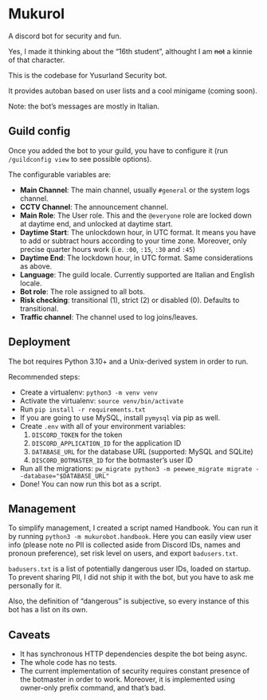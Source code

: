 # MukuroI

A discord bot for security and fun.

Yes, I made it thinking about the “16th student”, althought I am ~~not~~ a kinnie of that character.

This is the codebase for Yusurland Security bot.

It provides autoban based on user lists and a cool minigame (coming soon).

Note: the bot’s messages are mostly in Italian.

## Guild config

Once you added the bot to your guild, you have to configure it (run `/guildconfig view` to see possible options).

The configurable variables are:

* **Main Channel**: The main channel, usually `#general` or the system logs channel.
* **CCTV Channel**: The announcement channel.
* **Main Role**: The User role. This and the `@everyone` role are locked down at daytime end,
  and unlocked at daytime start.
* **Daytime Start**: The unlockdown hour, in UTC format. It means you have to add or subtract hours
  according to your time zone. Moreover, only precise quarter hours work (i.e. `:00`, `:15`, `:30` and `:45`)
* **Daytime End**: The lockdown hour, in UTC format. Same considerations as above.
* **Language**: The guild locale. Currently supported are Italian and English locale.
* **Bot role**: The role assigned to all bots.
* **Risk checking**: transitional (1), strict (2) or disabled (0). Defaults to transitional.
* **Traffic channel**: The channel used to log joins/leaves.

## Deployment

The bot requires Python 3.10+ and a Unix-derived system in order to run.

Recommended steps:

* Create a virtualenv: `python3 -m venv venv`
* Activate the virtualenv: `source venv/bin/activate`
* Run `pip install -r requirements.txt`
* If you are going to use MySQL, install `pymysql` via pip as well.
* Create `.env` with all of your environment variables:
    1. `DISCORD_TOKEN` for the token
    2. `DISCORD_APPLICATION_ID` for the application ID
    3. `DATABASE_URL` for the database URL (supported: MySQL and SQLite)
    4. `DISCORD_BOTMASTER_ID` for the botmaster’s user ID
* Run all the migrations: `pw_migrate python3 -m peewee_migrate migrate --database="$DATABASE_URL"`
* Done! You can now run this bot as a script.

## Management

To simplify management, I created a script named Handbook. You can run it by running 
`python3 -m mukurobot.handbook`.
Here you can easily view user info (please note no PII is collected aside from Discord IDs, names and 
pronoun preference), set risk level on users, and export `badusers.txt`.

`badusers.txt` is a list of potentially dangerous user IDs, loaded on startup.
To prevent sharing PII, I did not ship it with the bot, but you have to ask me personally for it.

Also, the definition of “dangerous” is subjective, so every instance of this bot has a list on its own.

## Caveats

* It has synchronous HTTP dependencies despite the bot being async.
* The whole code has no tests.
* The current implementation of security requires constant presence of the botmaster in order to work.
  Moreover, it is implemented using owner-only prefix command, and that’s bad.
